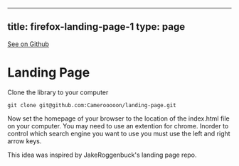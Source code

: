 
---
title: firefox-landing-page-1
type: page
---

[See on Github](https://github.com/jakeroggenbuck/firefox-landing-page-1/)

# Landing Page
Clone the library to your computer

    git clone git@github.com:Camerooooon/landing-page.git

Now set the homepage of your browser to the location of the index.html file on your computer. You may need to use an extention for chrome.
Inorder to control which search engine you want to use you must use the left and right arrow keys.

This idea was inspired by JakeRoggenbuck's landing page repo.
